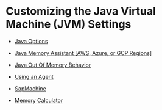 <!-- loiob8cda61d3d984e259f1de8816e52ec47 -->

# Customizing the Java Virtual Machine \(JVM\) Settings



-   [Java Options](java-options-2255375.md)

-   [Java Memory Assistant \[AWS, Azure, or GCP Regions\]](java-memory-assistant-aws-azure-or-gcp-regions-604fdb5.md)

-   [Java Out Of Memory Behavior](java-out-of-memory-behavior-588cfd9.md)

-   [Using an Agent](using-an-agent-156fa75.md)

-   [SapMachine](sapmachine-785d6b3.md)

-   [Memory Calculator](memory-calculator-505a71a.md)


